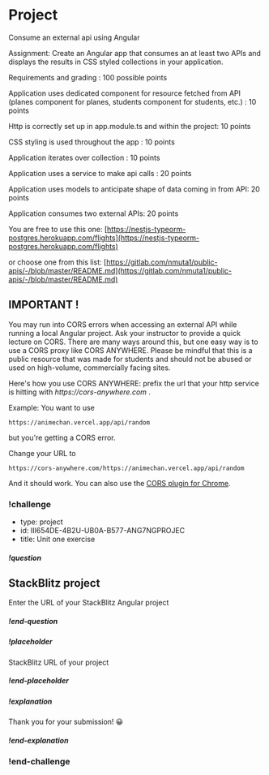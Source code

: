 # Project
Consume an external api using Angular 
 
Assignment: 
Create an Angular app that consumes an at least two APIs and displays the results in  CSS styled collections in your application. 

Requirements and grading : 100 possible points

Application uses dedicated component for resource fetched from API (planes component for planes, students component for students, etc.) : 10 points

Http is correctly set up in app.module.ts and within the project: 10 points

CSS styling is used throughout the app : 10 points

Application iterates over collection : 10 points 

Application uses a service to make api calls : 20 points

Application uses models to anticipate shape of data coming in from API: 20 points 

Application consumes two external APIs: 20 points 





You are free to use this one: 
[https://nestjs-typeorm-postgres.herokuapp.com/flights](https://nestjs-typeorm-postgres.herokuapp.com/flights)

or choose one from this list: 
[https://gitlab.com/nmuta1/public-apis/-/blob/master/README.md](https://gitlab.com/nmuta1/public-apis/-/blob/master/README.md)

## IMPORTANT ! 
You may run into CORS errors when accessing an external API while running a local Angular project. Ask your instructor to provide a quick lecture on CORS.  There are many ways around this, but one easy way is to use a CORS proxy like CORS ANYWHERE. Please be mindful that this is a public resource that was made for students and should not be abused or used on high-volume, commercially facing sites. 

Here's how you use CORS ANYWHERE: prefix the url that your http service is hitting with _https://cors-anywhere.com_ . 

Example: You want to use 
```
https://animechan.vercel.app/api/random
```
but you're getting a CORS error. 

Change your URL to 

```
https://cors-anywhere.com/https://animechan.vercel.app/api/random
```

And it should work. You can also use the [CORS plugin for Chrome](https://chrome.google.com/webstore/detail/allow-cors-access-control/lhobafahddgcelffkeicbaginigeejlf?hl=en). 

### !challenge
* type: project
* id: III654DE-4B2U-UB0A-B577-ANG7NGPROJEC
* title: Unit one exercise


##### !question
## StackBlitz project
Enter the URL of your StackBlitz Angular project
##### !end-question

##### !placeholder
StackBlitz URL of your project
##### !end-placeholder

##### !explanation
Thank you for your submission! 😀
##### !end-explanation
### !end-challenge
